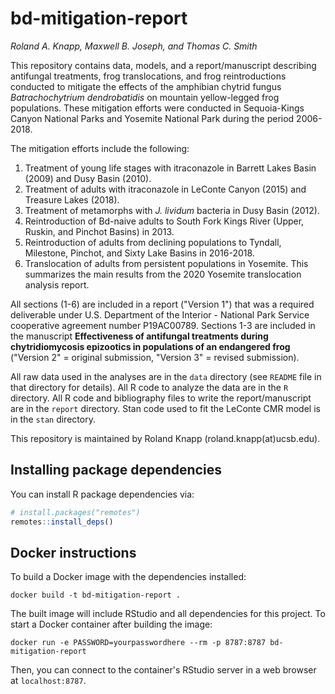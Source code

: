 # bd-mitigation-report

*Roland A. Knapp, Maxwell B. Joseph, and Thomas C. Smith*

This repository contains data, models, and a report/manuscript describing antifungal treatments, frog translocations, and frog reintroductions conducted to mitigate the effects of the amphibian chytrid fungus *Batrachochytrium dendrobatidis* on mountain yellow-legged frog populations. 
These mitigation efforts were conducted in Sequoia-Kings Canyon National Parks and Yosemite National Park during the period 2006-2018. 

The mitigation efforts include the following:
1. Treatment of young life stages with itraconazole in Barrett Lakes Basin (2009) and Dusy Basin (2010).
2. Treatment of adults with itraconazole in LeConte Canyon (2015) and Treasure Lakes (2018).
3. Treatment of metamorphs with *J. lividum* bacteria in Dusy Basin (2012).
4. Reintroduction of Bd-naive adults to South Fork Kings River (Upper, Ruskin, and Pinchot Basins) in 2013.
5. Reintroduction of adults from declining populations to Tyndall, Milestone, Pinchot, and Sixty Lake Basins in 2016-2018.
6. Translocation of adults from persistent populations in Yosemite. This summarizes the main results from the 2020 Yosemite translocation analysis report.

All sections (1-6) are included in a report ("Version 1") that was a required deliverable under U.S. Department of the Interior - National Park Service cooperative agreement number P19AC00789. 
Sections 1-3 are included in the manuscript **Effectiveness of antifungal treatments during chytridiomycosis epizootics in populations of an endangered frog** ("Version 2" = original submission, "Version 3" = revised submission). 

All raw data used in the analyses are in the `data` directory (see `README` file in that directory for details).
All R code to analyze the data are in the `R` directory. 
All R code and bibliography files to write the report/manuscript are in the `report` directory.
Stan code used to fit the LeConte CMR model is in the `stan` directory. 

This repository is maintained by Roland Knapp (roland.knapp(at)ucsb.edu).

## Installing package dependencies

You can install R package dependencies via:

```r
# install.packages("remotes")
remotes::install_deps()
```

## Docker instructions

To build a Docker image with the dependencies installed: 

```
docker build -t bd-mitigation-report .
```

The built image will include RStudio and all dependencies for this project. 
To start a Docker container after building the image: 

```
docker run -e PASSWORD=yourpasswordhere --rm -p 8787:8787 bd-mitigation-report
```

Then, you can connect to the container's RStudio server in a web browser at `localhost:8787`.
